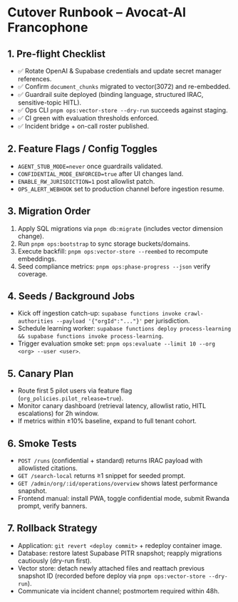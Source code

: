 # Cutover Runbook – Avocat-AI Francophone

## 1. Pre-flight Checklist
- ✅ Rotate OpenAI & Supabase credentials and update secret manager references.
- ✅ Confirm `document_chunks` migrated to vector(3072) and re-embedded.
- ✅ Guardrail suite deployed (binding language, structured IRAC, sensitive-topic HITL).
- ✅ Ops CLI `pnpm ops:vector-store --dry-run` succeeds against staging.
- ✅ CI green with evaluation thresholds enforced.
- ✅ Incident bridge + on-call roster published.

## 2. Feature Flags / Config Toggles
- `AGENT_STUB_MODE=never` once guardrails validated.
- `CONFIDENTIAL_MODE_ENFORCED=true` after UI changes land.
- `ENABLE_RW_JURISDICTION=1` post allowlist patch.
- `OPS_ALERT_WEBHOOK` set to production channel before ingestion resume.

## 3. Migration Order
1. Apply SQL migrations via `pnpm db:migrate` (includes vector dimension change).
2. Run `pnpm ops:bootstrap` to sync storage buckets/domains.
3. Execute backfill: `pnpm ops:vector-store --reembed` to recompute embeddings.
4. Seed compliance metrics: `pnpm ops:phase-progress --json` verify coverage.

## 4. Seeds / Background Jobs
- Kick off ingestion catch-up: `supabase functions invoke crawl-authorities --payload '{"orgId":"..."}'` per jurisdiction.
- Schedule learning worker: `supabase functions deploy process-learning && supabase functions invoke process-learning`.
- Trigger evaluation smoke set: `pnpm ops:evaluate --limit 10 --org <org> --user <user>`.

## 5. Canary Plan
- Route first 5 pilot users via feature flag (`org_policies.pilot_release=true`).
- Monitor canary dashboard (retrieval latency, allowlist ratio, HITL escalations) for 2h window.
- If metrics within ±10% baseline, expand to full tenant cohort.

## 6. Smoke Tests
- `POST /runs` (confidential + standard) returns IRAC payload with allowlisted citations.
- `GET /search-local` returns ≥1 snippet for seeded prompt.
- `GET /admin/org/:id/operations/overview` shows latest performance snapshot.
- Frontend manual: install PWA, toggle confidential mode, submit Rwanda prompt, verify banners.

## 7. Rollback Strategy
- Application: `git revert <deploy commit>` + redeploy container image.
- Database: restore latest Supabase PITR snapshot; reapply migrations cautiously (dry-run first).
- Vector store: detach newly attached files and reattach previous snapshot ID (recorded before deploy via `pnpm ops:vector-store --dry-run`).
- Communicate via incident channel; postmortem required within 48h.
